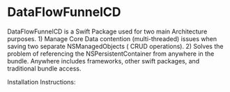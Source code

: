 # DataFlowFunnelCD

DataFlowFunnelCD is a Swift Package used for two main Architecture purposes.  1) Manage Core Data contention (multi-threaded) issues when saving two separate NSManagedObjects ( CRUD operations). 2) Solves the problem of referencing the NSPersistentContainer from anywhere in the bundle. Anywhere includes frameworks, other swift packages, and traditional bundle access. 

Installation Instructions:



